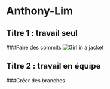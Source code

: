 # Anthony-Lim
## Titre 1 : travail seul
###Faire des commits
<img scr = "beetlejuice.jpg" alt = "Girl in a jacket">
## Titre 2 : travail en équipe
###Créer des branches
